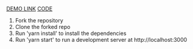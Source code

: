 [DEMO LINK](https://karinakudatska.github.io/millionaire/)
[CODE](https://github.com/karinaKudatska/millionaire/pull/1/files)

1. Fork the repository
2. Clone the forked repo
3. Run 'yarn install' to install the dependencies
4. Run 'yarn start' to run a development server at http://localhost:3000 
